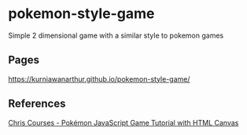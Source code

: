 # pokemon-style-game
Simple 2 dimensional game with a similar style to pokemon games

## Pages
https://kurniawanarthur.github.io/pokemon-style-game/

## References
[Chris Courses - Pokémon JavaScript Game Tutorial with HTML Canvas](https://youtu.be/yP5DKzriqXA?si=eXRYjcZMjtUm9VFj)
